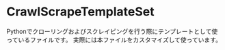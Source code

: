 # CrawlScrapeTemplateSet
Pythonでクローリングおよびスクレイピングを行う際にテンプレートとして使っているファイルです。
実際には本ファイルをカスタマイズして使っています。
